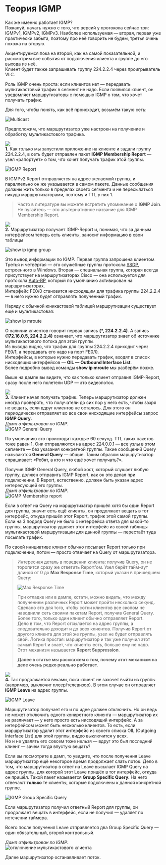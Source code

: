 # Теория IGMP

Как же именно работает IGMP?  
Пожалуй, начать нужно с того, что версий у протокола сейчас три: IGMPv1, IGMPv2, IGMPv3. Наиболее используемая — вторая, первая уже практически забыта, поэтому про неё говорить не будем, третья очень похожа на вторую.

Акцентируемся пока на второй, как на самой показательной, и рассмотрим все события от подключения клиента к группе до его выхода из неё.  
Клиент будет также запрашивать группу 224.2.2.4 через проигрыватель VLC.

Роль IGMP очень проста: если клиентов нет — передавать мультикастовый трафик в сегмент не надо. Если появился клиент, он уведомляет маршрутизаторы с помощью IGMP о том, что хочет получать трафик.

Для того, чтобы понять, как всё происходит, возьмём такую сеть:

![Multicast](http://img-fotki.yandex.ru/get/9753/83739833.37/0_da2ef_f0bc8d45_XL.png)

Предположим, что маршрутизатор уже настроен на получение и обработку мультикастового трафика.

![](http://img-fotki.yandex.ru/get/6729/83739833.39/0_da9ff_770594e6_M.png)  
**1.** Как только мы запустили приложение на клиенте и задали группу 224.2.2.4, в сеть будет отправлен пакет **IGMP Membership Report** — узел «рапортует» о том, что хочет получать трафик этой группы.

![IGMP Report](http://img-fotki.yandex.ru/get/6729/83739833.37/0_da2f0_e4ee7c67_XXXL.png)

В IGMPv2 Report отправляется на адрес желаемой группы, и параллельно он же указывается в самом пакете. Данные сообщения должны жить только в пределах своего сегмента и не пересылаться никуда маршрутизаторами, поэтому и TTL у них 1.

> Часто в литературе вы можете встретить упоминание о **IGMP Join**. Не пугайтесь — это альтернативное название для IGMP Membership Report.

![](http://img-fotki.yandex.ru/get/6729/83739833.39/0_da9ff_770594e6_M.png)  
**2.** Маршрутизатор получает IGMP-Report и, понимая, что за данным интерфейсом теперь есть клиенты, заносит информацию в свои таблицы

![show ip igmp group](http://img-fotki.yandex.ru/get/9763/83739833.37/0_da2f1_e0f2b4_XL.png)

Это вывод информации по IGMP. Первая группа запрошена клиентом. Третья и четвёртая — это служебные группы протокола [SSDP](http://lookmeup.linkmeup.ru/#term158), встроенного в Windows. Вторая — специальная группа, которая всегда присутствует на маршрутизаторах Cisco — она используется для протокола [Auto-RP](http://lookmeup.linkmeup.ru/#term306), который по умолчанию активирован на маршрутизаторах.  
Интерфейс FE0/0 становится нисходящим для трафика группы 224.2.2.4 — в него нужно будет отправлять полученный трафик.

Наряду с обычной юникастовой таблицей маршрутизации существует ещё и мультикастовая:

![show ip mroute](http://img-fotki.yandex.ru/get/9932/83739833.37/0_da2f2_7a90f656_XL.png)

О наличии клиентов говорит первая запись **\(\*, 224.2.2.4\)**. А запись **\(172.16.0.5, 224.2.2.4\)** означает, что маршрутизатор знает об источнике мультикастового потока для этой группы.  
Из вывода видно, что трафик для группы 224.2.2.4 приходит через FE0/1, а передавать его надо на порт FE0/0.  
Интерфейсы, в которые нужно передавать трафик, входят в список нисходящих интерфейсов — **OIL — Outbound Interface List**.  
Более подробно вывод команды **show ip mroute** мы разберём позже.

Выше на дампе вы видите, что как только клиент отправил IGMP-Report, сразу после него полетели UDP — это видеопоток.

![](http://img-fotki.yandex.ru/get/6729/83739833.39/0_da9ff_770594e6_M.png)  
**3.** Клиент начал получать трафик. Теперь маршрутизатор должен иногда проверять, что получатели до сих пор у него есть, чтобы зазря не вещать, если вдруг клиентов не осталось. Для этого он периодически отправляет во все свои нисходящие интерфейсы запрос **IGMP Query**.  
_Дамп отфильтрован по IGMP_.  
![IGMP General Query](http://img-fotki.yandex.ru/get/9169/83739833.37/0_da2f3_1f65170e_XXL.png)

По умолчанию это происходит каждые 60 секунд. TTL таких пакетов тоже равен 1. Они отправляются на адрес 224.0.0.1 — все узлы в этом сегменте — без указания конкретной группы. Такие сообщений Query называются **General Query** — общие. Таким образом маршрутизатор спрашивает: «Ребят, а кто и что ещё хочет получать?».

Получив IGMP General Query, любой хост, который слушает любую группу, должен отправить IGMP Report, как он это делал при подключении. В Report, естественно, должен быть указан адрес интересующей его группы.  
_Дамп отфильтрован по IGMP_.  
![IGMP Membership report](http://img-fotki.yandex.ru/get/9491/83739833.37/0_da2f4_7d385a82_XXL.png)

Если в ответ на Query на маршрутизатор пришёл хотя бы один Report для группы, значит есть ещё клиенты, он продолжает вещать в тот интерфейс, откуда пришёл этот Report, трафик этой самой группы.  
Если на 3 подряд Query не было с интерфейса ответа для какой-то группы, маршрутизатор удаляет этот интерфейс из своей таблицы мультикастовой маршрутизации для данной группы — перестаёт туда посылать трафик.

По своей инициативе клиент обычно посылает Report только при подключении, потом — просто отвечает на Query от маршрутизатора.

> Интересная деталь в поведении клиента: получив Query, он не торопится сразу же ответить Report'ом. Узел берёт тайм-аут длиной от 0 до **Max Response Time**, который указан в пришедшем Query:  
>   
> ![Max Response Time](http://img-fotki.yandex.ru/get/9497/83739833.37/0_da2f5_348d9ad8_XXL.png)  
>   
> При отладке или в дампе, кстати, можно видеть, что между получением различных Report может пройти несколько секунд.  
> Сделано это для того, чтобы сотни клиентов все скопом не наводнили сеть своими пакетам Report, получив General Query. Более того, только один клиент обычно отправляет Report.  
> Дело в том, что Report отсылается на адрес группы, а следовательно доходит и до всех клиентов. Получив Report от другого клиента для этой же группы, узел не будет отправлять свой. Логика простая: маршрутизатор и так уже получил этот самый Report и знает, что клиенты есть, больше ему не надо.  
> Этот механизм называется **Report Suppression**.  
>   
> **Далее в статье мы расскажем о том, почему этот механизм на деле очень редко реально работает**.

![](http://img-fotki.yandex.ru/get/6729/83739833.39/0_da9ff_770594e6_M.png)  
**4.** Так продолжается веками, пока клиент не захочет выйти из группы \(например, выключит плеер/телевизор\). В этом случае он отправляет **IGMP Leave** на адрес группы.

![IGMP Leave](http://img-fotki.yandex.ru/get/6710/83739833.37/0_da2f6_4cec4c3a_XXXL.png)

Маршрутизатор получает его и по идее должен отключить. Но он ведь не может отключить одного конкретного клиента — маршрутизатор их не различает — у него просто есть нисходящий интерфейс. А за интерфейсом может быть несколько клиентов. То есть, если маршрутизатор удалит этот интерфейс из своего списка OIL \(Outgoing Interface List\) для этой группы, видео выключится у всех.  
Но и не удалять его совсем тоже нельзя — вдруг это был последний клиент — зачем тогда впустую вещать?

Если вы посмотрите в дамп, то увидите, что после получения Leave маршрутизатор ещё некоторое время продолжает слать поток. Дело в том, что маршрутизатор в ответ на Leave высылает IGMP Query на адрес группы, для которой этот Leave пришёл в тот интерфейс, откуда он пришёл. Такой пакет называется **Group Specific Query**. На него отвечают **только** те клиенты, которые подключены к данной конкретной группе.

![IGMP Group Specific Query](http://img-fotki.yandex.ru/get/9169/83739833.37/0_da2f7_eb322104_XXXL.png)

Если маршрутизатор получил ответный Report для группы, он продолжает вещать в интерфейс, если не получил — удаляет по истечении таймера.

Всего после получения Leave отправляется два Group Specific Query — один обязательный, второй контрольный.

_Дамп отфильтрован по IGMP_.  
![&#x43E;&#x442;&#x43A;&#x43B;&#x44E;&#x447;&#x435;&#x43D;&#x438;&#x435; &#x43C;&#x443;&#x43B;&#x44C;&#x442;&#x438;&#x43A;&#x430;&#x441;&#x442;&#x43E;&#x432;&#x43E;&#x433;&#x43E; &#x43A;&#x43B;&#x438;&#x435;&#x43D;&#x442;&#x430;](http://img-fotki.yandex.ru/get/9806/83739833.37/0_da2f8_5c37f4c9_XXL.png)

Далее маршрутизатор останавливает поток.

